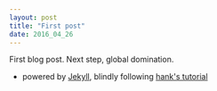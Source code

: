 ```yaml
---
layout: post
title: "First post"
date: 2016_04_26
---
```


First blog post. Next step, global domination.
- powered by [Jekyll](http://jekyllrb.com), blindly following 
[hank's tutorial](http://jmcglone.com/guides/github-pages/)
